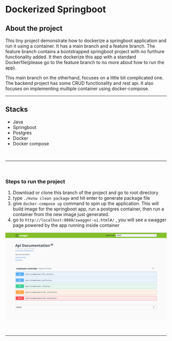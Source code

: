 # Dockerized Springboot

## About the project
This tiny project demonstrate how to dockerize a springboot application and run it using a container. It has a main branch and a feature branch. The feature branch contains a bootstrapped springboot project with no furthure functionality added. It then dockerize this app with a standard Dockerfile(please go to the feature branch to no more about how to run the app).

This main branch on the otherhand, focuses on a little bit complicated one. The backend project has some CRUD functionality and rest api. It also focuses on implementing multiple container using docker-compose.



<hr>

## Stacks

- Java
- Springboot
- Postgres
- Docker
- Docker compose

<br/><hr><br/>

### Steps to run the project


1. Download or clone this branch of the project and go to root directory
2. type ```./mvnw clean package``` and hit enter to generate package file
3. give ```docker-compose up``` command to spin up the application. This will build image for the springboot app, run a postgres container, then run a container from the new image just generated.
4. go to ```http://localhost:8080/swagger-ui.html#/``` , you will see a swagger page powered by the app running inside container

<img src="ss/swagger.png" width="100%" height="70%" />

<br/><hr><br/>

